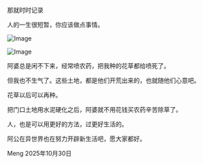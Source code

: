 那就时时记录

人的一生很短暂，你应该做点事情。

![Image](https://github.com/user-attachments/assets/4ae06ea8-8376-4824-8d93-de5f78e4f105)

![Image](https://github.com/user-attachments/assets/ec172c65-55d0-4756-9b75-ef6ecfb23406)

阿婆总是闲不下来，经常喷农药，把我种的花草都给喷死了。

但我也不生气了。这些土地，都是他们开荒出来的，也就随他们心意吧。

花草以后可以再种。

把门口土地用水泥硬化之后，阿婆就不用花钱买农药辛苦除草了。

人，也是可以用更好的方法，过更好生活的。

阿公在异世界也在努力开辟新生活吧，愿大家都好。

Meng
2025年10月30日



